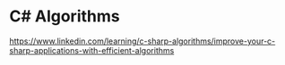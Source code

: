 # C# Algorithms
https://www.linkedin.com/learning/c-sharp-algorithms/improve-your-c-sharp-applications-with-efficient-algorithms


